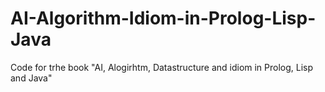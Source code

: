 # AI-Algorithm-Idiom-in-Prolog-Lisp-Java

Code for trhe book "AI, Alogirhtm, Datastructure and idiom in Prolog, 
Lisp and Java"

